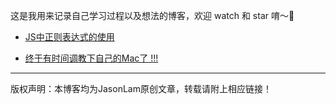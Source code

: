 这是我用来记录自己学习过程以及想法的博客，欢迎 watch 和 star 唷～👏

- [JS中正则表达式的使用](https://github.com/JasonLam0990/blog/issues/1)

- [终于有时间调教下自己的Mac了 !!!](https://github.com/JasonLam0990/blog/issues/2)

--------------------- 
版权声明：本博客均为JasonLam原创文章，转载请附上相应链接！
